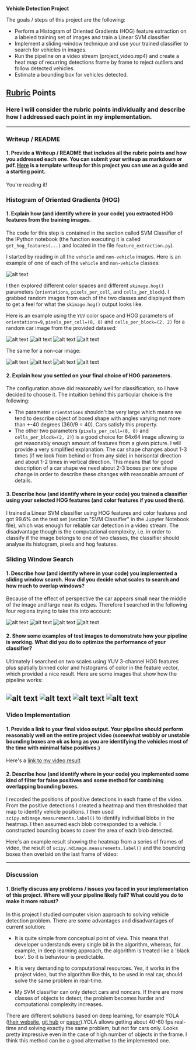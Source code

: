 **Vehicle Detection Project**

The goals / steps of this project are the following:

* Perform a Histogram of Oriented Gradients (HOG) feature extraction on a labeled training set of images and train a Linear SVM classifier
* Implement a sliding-window technique and use your trained classifier to search for vehicles in images.
* Run the pipeline on a video stream (project_video.mp4) and create a heat map of recurring detections frame by frame to reject outliers and follow detected vehicles.
* Estimate a bounding box for vehicles detected.

[//]: # (Image References)
[image1]: ./report_images/car_notcar.jpg
[image2]: ./report_images/car_hog0.jpg
[image3]: ./report_images/car_hog1.jpg
[image4]: ./report_images/car_hog2.jpg
[image5]: ./report_images/car_hog3.jpg
[image6]: ./report_images/car_nhog0.jpg
[image7]: ./report_images/car_nhog1.jpg
[image8]: ./report_images/car_nhog2.jpg
[image9]: ./report_images/car_nhog3.jpg
[image10]: ./report_images/400_500_1.jpg
[image11]: ./report_images/400_550_1_3.jpg
[image12]: ./report_images/400_600_1_7.jpg
[image13]: ./report_images/450_700_2_5.jpg
[image14]: ./report_images/pipeline0.jpg
[image15]: ./report_images/pipeline1.jpg
[image16]: ./report_images/pipeline2.jpg
[image17]: ./report_images/pipeline3.jpg

[video1]: ./project_video_output.mp4

## [Rubric](https://review.udacity.com/#!/rubrics/513/view) Points
### Here I will consider the rubric points individually and describe how I addressed each point in my implementation.  

---
### Writeup / README

#### 1. Provide a Writeup / README that includes all the rubric points and how you addressed each one.  You can submit your writeup as markdown or pdf.  [Here](https://github.com/udacity/CarND-Vehicle-Detection/blob/master/writeup_template.md) is a template writeup for this project you can use as a guide and a starting point.  

You're reading it!

### Histogram of Oriented Gradients (HOG)

#### 1. Explain how (and identify where in your code) you extracted HOG features from the training images.

The code for this step is contained in the section called SVM Classifier of the IPython notebook (the function executing it is called `get_hog_features(...)` and located in the file `feature_extraction.py`).  

I started by reading in all the `vehicle` and `non-vehicle` images.  Here is an example of one of each of the `vehicle` and `non-vehicle` classes:

![alt text][image1]

I then explored different color spaces and different `skimage.hog()` parameters (`orientations`, `pixels_per_cell`, and `cells_per_block`).  I grabbed random images from each of the two classes and displayed them to get a feel for what the `skimage.hog()` output looks like.

Here is an example using the `YUV` color space and HOG parameters of `orientations=9`, `pixels_per_cell=(8, 8)` and `cells_per_block=(2, 2)` for a random car image from the provided datased:

![alt text][image2]
![alt text][image3]
![alt text][image4]
![alt text][image5]

The same for a non-car image:

![alt text][image6]
![alt text][image7]
![alt text][image8]
![alt text][image9]

#### 2. Explain how you settled on your final choice of HOG parameters.

The configuration above did reasonably well for classification, so I have decided to choose it. The intuition behind this particular choice is the following:

* The parameter `orientations` shouldn't be very large which means we tend to describe object of boxed shape with angles varying not more than +-40 degrees (360/9 = 40). Cars satisfy this property.
* The other two parameters (`pixels_per_cell=(8, 8)` and `cells_per_block=(2, 2)`) is a good choice for 64x64 image allowing to get reasonably enough amount of features from a given picture. I will provide a very simplified explanation. The car shape changes about 1-3 times (if we look from behind or from any side) in horisontal direction and about 1-2 times in vertical direction. This means that for good description of a car shape we need about 2-3 boxes per one shape change in order to describe these changes with reasonable amount of details. 

#### 3. Describe how (and identify where in your code) you trained a classifier using your selected HOG features (and color features if you used them).

I trained a Linear SVM classifier using HOG features and color features and got 99.6% on the test set (section "SVM Classifier" in the Jupyter Notebook file), which was enough for reliable car detection in a video stream. The disadvantage though is the computational complexity, i.e. in order to classify if the image belongs to one of two classes, the classifier should analyse its histogram, pixels and hog features.  

### Sliding Window Search

#### 1. Describe how (and identify where in your code) you implemented a sliding window search.  How did you decide what scales to search and how much to overlap windows?

Because of the effect of perspective the car appears small near the middle of the image and large near its edges. Therefore I searched in the following four regions trying to take this into account:

![alt text][image10]
![alt text][image11]
![alt text][image12]
![alt text][image13]

#### 2. Show some examples of test images to demonstrate how your pipeline is working.  What did you do to optimize the performance of your classifier?

Ultimately I searched on two scales using YUV 3-channel HOG features plus spatially binned color and histograms of color in the feature vector, which provided a nice result. Here are some images that show how the pipeline works:

![alt text][image14]
![alt text][image15]
![alt text][image16]
![alt text][image17]
---

### Video Implementation

#### 1. Provide a link to your final video output.  Your pipeline should perform reasonably well on the entire project video (somewhat wobbly or unstable bounding boxes are ok as long as you are identifying the vehicles most of the time with minimal false positives.)
Here's a [link to my video result](./project_video.mp4)


#### 2. Describe how (and identify where in your code) you implemented some kind of filter for false positives and some method for combining overlapping bounding boxes.

I recorded the positions of positive detections in each frame of the video.  From the positive detections I created a heatmap and then thresholded that map to identify vehicle positions.  I then used `scipy.ndimage.measurements.label()` to identify individual blobs in the heatmap.  I then assumed each blob corresponded to a vehicle.  I constructed bounding boxes to cover the area of each blob detected.  

Here's an example result showing the heatmap from a series of frames of video, the result of `scipy.ndimage.measurements.label()` and the bounding boxes then overlaid on the last frame of video:

---

### Discussion

#### 1. Briefly discuss any problems / issues you faced in your implementation of this project.  Where will your pipeline likely fail?  What could you do to make it more robust?

In this project I studied computer vision approach to solving vehicle detection problem. There are some advantages and disadvantages of current solution:

* It is quite simple from conceptual point of view. This means that developer understands every single bit in the algorithm, whereas, for example, in deep learning approach, the algorithm is treated like a 'black box'. So it is behaviour is predictable.

* It is very demanding to computational resources. Yes, it works in the project video, but the algorithm like this, to be used in real car, should solve the same problem in real-time. 
* My SVM classifier can only detect cars and noncars. If there are more classes of objects to detect, the problem becomes harder and computational complexity increases. 

There are different solutions based on deep learning, for example YOLA ([their website](https://pjreddie.com/darknet/yolo/), [git hub](https://github.com/pjreddie/darknet/wiki/YOLO:-Real-Time-Object-Detection) or [paper](https://arxiv.org/abs/1506.02640)).YOLA allows getting about 40-60 fps real-time and solving exactly the same problem, but not for cars only. Looks pretty impressive even in the case of high number of objects in the frame. I think this method can be a good alternative to the implemented one. 

